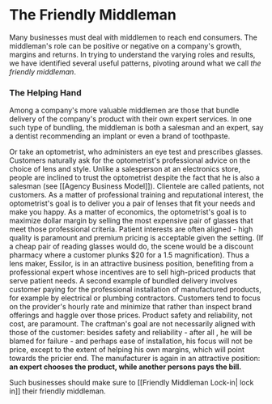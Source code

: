 # The Friendly Middleman
Many businesses must deal with middlemen to reach end consumers. The middleman's role can be positive or negative on a company's growth, margins and returns. In trying to understand the varying roles and results, we have identified several useful patterns, pivoting around what we call *the friendly middleman*.

### The Helping Hand
Among a company's more valuable middlemen are those that bundle delivery of the company's product with their own expert services. In one such type of bundling, the middleman is both a salesman and an expert, say a dentist recommending an implant or even a brand of toothpaste.

Or take an optometrist, who administers an eye test and prescribes glasses. Customers naturally ask for the optometrist's professional advice on the choice of lens and style. Unlike a salesperson at an electronics store, people are inclined to trust the optometrist despite the fact that he is also a salesman (see [[Agency Business Model]]). Clientele are called patients, not customers. As a matter of professional training and reputational interest, the optometrist's goal is to deliver you a pair of lenses that fit your needs and make you happy.
As a matter of economics, the optometrist's goal is to maximize dollar margin by selling the most expensive pair of glasses that meet those professional criteria. Patient interests are often aligned - high quality is paramount and premium pricing is acceptable given the setting. (If a cheap pair of reading glasses would do, the scene would be a discount pharmacy where a customer plunks $20 for a 1.5 magnification). Thus a lens maker, Essilor, is in an attractive business position, benefiting from a professional expert whose incentives are to sell high-priced products that serve patient needs.
A second example of bundled delivery involves customer paying for the professional installation of manufactured products, for example by electrical or plumbing contractors. Customers tend to focus on the provider's hourly rate and minimize that rather than inspect brand offerings and haggle over those prices. Product safety and reliability, not cost, are paramount.
The craftman's goal are not necessarily aligned with those of the customer: besides safety and reliability - after all , he will be blamed for failure - and perhaps ease of installation, his focus will not be price, except to the extent of helping his own margins, which will point towards the pricier end. The manufacturer is again in an attractive position: **an expert chooses the product, while another persons pays the bill.**


Such businesses should make sure to [[Friendly Middleman Lock-in| lock in]] their friendly middleman. 


